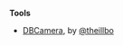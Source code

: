 **Tools**

* [DBCamera](https://github.com/danielebogo/DBCamera), by [@theillbo](https://twitter.com/theillbo)
